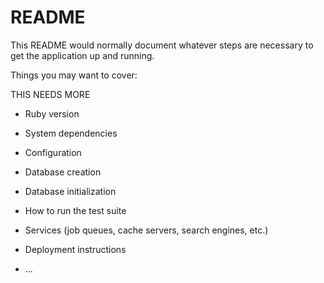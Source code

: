 # README

This README would normally document whatever steps are necessary to get the
application up and running.

Things you may want to cover:

THIS NEEDS MORE

* Ruby version

* System dependencies

* Configuration

* Database creation

* Database initialization

* How to run the test suite

* Services (job queues, cache servers, search engines, etc.)

* Deployment instructions

* ...
